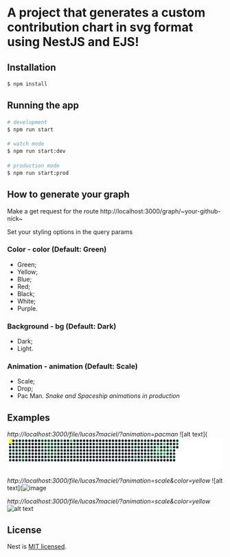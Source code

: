 # A project that generates a custom contribution chart in svg format using NestJS and EJS!

## Installation

```bash
$ npm install
```

## Running the app

```bash
# development
$ npm run start

# watch mode
$ npm run start:dev

# production mode
$ npm run start:prod
```

## How to generate your graph

Make a get request for the route
http://localhost:3000/graph/~your-github-nick~

Set your styling options in the query params

### Color - color (Default: Green)
- Green;
- Yellow;
- Blue;
- Red;
- Black;
- White;
- Purple.

### Background - bg (Default: Dark)
- Dark;
- Light.

### Animation - animation (Default: Scale)
- Scale;
- Drop;
- Pac Man.
_Snake and Spaceship animations in production_

## Examples
_http://localhost:3000/file/lucas7maciel/?animation=pacman_
![alt text](![image](https://raw.githubusercontent.com/lucas7maciel/lively-contributions/4519accca61ee47342bdd823762a0a2aa406764e/example/pacman_svg.svg?token=ATHNILKVDFL5UDWVPKW25JDFTS7VU)

_http://localhost:3000/file/lucas7maciel/?animation=scale&color=yellow_
![alt text](![image]([https://raw.githubusercontent.com/lucas7maciel/lively-contributions/4519accca61ee47342bdd823762a0a2aa406764e/example/pacman_svg.svg?token=ATHNILKVDFL5UDWVPKW25JDFTS7VU](https://raw.githubusercontent.com/lucas7maciel/lively-contributions/4519accca61ee47342bdd823762a0a2aa406764e/example/yellow_scale.svg?token=ATHNILLD3I27TTGUIIDLZR3FTS7VY))

_http://localhost:3000/file/lucas7maciel/?animation=scale&color=yellow_
![alt text]([https://raw.githubusercontent.com/lucas7maciel/lively-contributions/4519accca61ee47342bdd823762a0a2aa406764e/example/light_blue_drop.svg?token=ATHNILKN4SURIE5SWKXQVHLFTS7VU](http://localhost:3000/file/lucas7maciel/?animation=drop&color=blue&bg=light))

## License

Nest is [MIT licensed](LICENSE).
